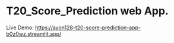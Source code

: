 # T20_Score_Prediction web App.
Live Demo: https://ayon128-t20-score-prediction-app-b0z0wz.streamlit.app/
